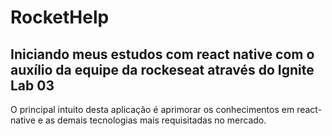 # RocketHelp
## Iniciando meus estudos com react native com o auxílio da equipe da rockeseat através do Ignite Lab 03

O principal intuito desta aplicação é aprimorar os conhecimentos em react-native e as demais tecnologias mais requisitadas no mercado.
